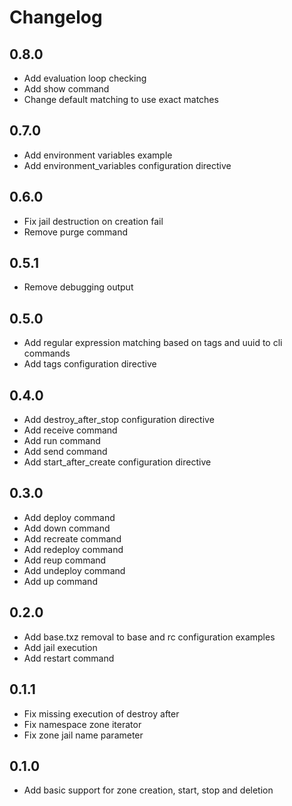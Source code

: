 # Changelog

## 0.8.0
- Add evaluation loop checking
- Add show command
- Change default matching to use exact matches

## 0.7.0
- Add environment variables example
- Add environment_variables configuration directive

## 0.6.0
- Fix jail destruction on creation fail
- Remove purge command

## 0.5.1
- Remove debugging output

## 0.5.0
- Add regular expression matching based on tags and uuid to cli commands
- Add tags configuration directive

## 0.4.0
- Add destroy_after_stop configuration directive
- Add receive command
- Add run command
- Add send command
- Add start_after_create configuration directive

## 0.3.0
- Add deploy command
- Add down command
- Add recreate command
- Add redeploy command
- Add reup command
- Add undeploy command
- Add up command

## 0.2.0
- Add base.txz removal to base and rc configuration examples
- Add jail execution
- Add restart command

## 0.1.1
- Fix missing execution of destroy after
- Fix namespace zone iterator
- Fix zone jail name parameter

## 0.1.0
- Add basic support for zone creation, start, stop and deletion
